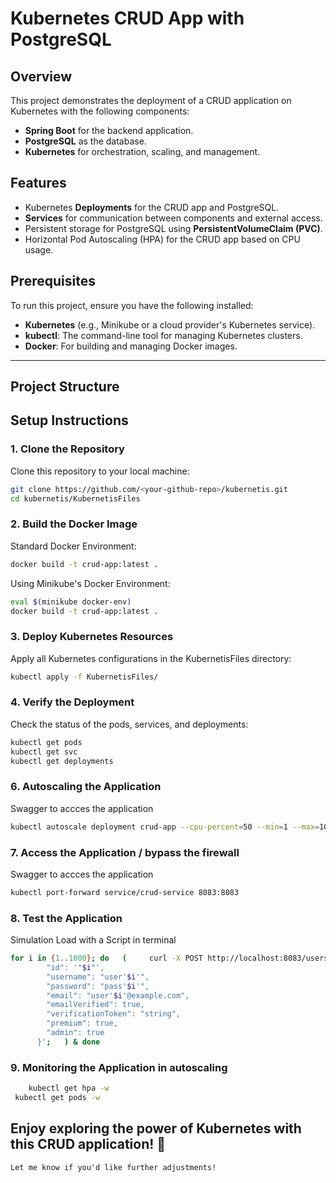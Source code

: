 # Kubernetes CRUD App with PostgreSQL

## Overview

This project demonstrates the deployment of a CRUD application on Kubernetes with the following components:
- **Spring Boot** for the backend application.
- **PostgreSQL** as the database.
- **Kubernetes** for orchestration, scaling, and management.

## Features
- Kubernetes **Deployments** for the CRUD app and PostgreSQL.
- **Services** for communication between components and external access.
- Persistent storage for PostgreSQL using **PersistentVolumeClaim (PVC)**.
- Horizontal Pod Autoscaling (HPA) for the CRUD app based on CPU usage.

## Prerequisites
To run this project, ensure you have the following installed:
- **Kubernetes** (e.g., Minikube or a cloud provider's Kubernetes service).
- **kubectl**: The command-line tool for managing Kubernetes clusters.
- **Docker**: For building and managing Docker images.

---

## Project Structure


## Setup Instructions

### 1. Clone the Repository
Clone this repository to your local machine:
```bash
git clone https://github.com/<your-github-repo>/kubernetis.git
cd kubernetis/KubernetisFiles
```


### 2. Build the Docker Image
Standard Docker Environment:
```bash
docker build -t crud-app:latest .
```

Using Minikube's Docker Environment:
```bash
eval $(minikube docker-env)
docker build -t crud-app:latest .
```


### 3. Deploy Kubernetes Resources
Apply all Kubernetes configurations in the KubernetisFiles directory:
```bash
kubectl apply -f KubernetisFiles/
```

### 4. Verify the Deployment
Check the status of the pods, services, and deployments:
```bash
kubectl get pods
kubectl get svc
kubectl get deployments
```

### 6. Autoscaling the Application
Swagger to accces the application
```bash
kubectl autoscale deployment crud-app --cpu-percent=50 --min=1 --max=10
```


### 7. Access the Application / bypass the firewall
Swagger to accces the application 
```bash
kubectl port-forward service/crud-service 8083:8083
```

### 8. Test the Application
Simulation Load with a Script in terminal
```bash
for i in {1..1000}; do   (     curl -X POST http://localhost:8083/users       -H "Content-Type: application/json"       -d '{
        "id": '"$i"',
        "username": "user'$i'",
        "password": "pass'$i'",
        "email": "user'$i'@example.com",
        "emailVerified": true,
        "verificationToken": "string",
        "premium": true,
        "admin": true
      }';   ) & done
```

### 9. Monitoring the Application in autoscaling
```bash
    kubectl get hpa -w
 kubectl get pods -w
```


## Enjoy exploring the power of Kubernetes with this CRUD application! 🚀 
``` 
Let me know if you'd like further adjustments!

   ``` 